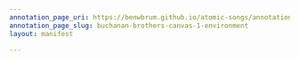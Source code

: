 ```yaml
---
annotation_page_uri: https://benwbrum.github.io/atomic-songs/annotations/buchanan-brothers-canvas-1-environment.json
annotation_page_slug: buchanan-brothers-canvas-1-environment
layout: manifest

---
```

